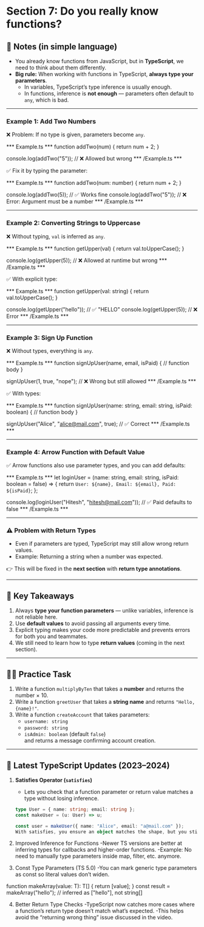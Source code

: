 # Section 7: Do you really know functions?

## 📝 Notes (in simple language)

- You already know functions from JavaScript, but in **TypeScript**, we need to think about them differently.  
- **Big rule:** When working with functions in TypeScript, **always type your parameters**.  
  - In variables, TypeScript’s type inference is usually enough.  
  - In functions, inference is **not enough** — parameters often default to `any`, which is bad.  

---

### Example 1: Add Two Numbers  

❌ Problem: If no type is given, parameters become `any`.

*** Example.ts ***
function addTwo(num) {
  return num + 2;
}

console.log(addTwo("5")); // ❌ Allowed but wrong
*** /Example.ts ***

✅ Fix it by typing the parameter:

*** Example.ts ***
function addTwo(num: number) {
  return num + 2;
}

console.log(addTwo(5));   // ✅ Works fine
console.log(addTwo("5")); // ❌ Error: Argument must be a number
*** /Example.ts ***

---

### Example 2: Converting Strings to Uppercase  

❌ Without typing, `val` is inferred as `any`.

*** Example.ts ***
function getUpper(val) {
  return val.toUpperCase();
}

console.log(getUpper(5)); // ❌ Allowed at runtime but wrong
*** /Example.ts ***

✅ With explicit type:

*** Example.ts ***
function getUpper(val: string) {
  return val.toUpperCase();
}

console.log(getUpper("hello")); // ✅ "HELLO"
console.log(getUpper(5));       // ❌ Error
*** /Example.ts ***

---

### Example 3: Sign Up Function  

❌ Without types, everything is `any`.

*** Example.ts ***
function signUpUser(name, email, isPaid) {
  // function body
}

signUpUser(1, true, "nope"); // ❌ Wrong but still allowed
*** /Example.ts ***

✅ With types:

*** Example.ts ***
function signUpUser(name: string, email: string, isPaid: boolean) {
  // function body
}

signUpUser("Alice", "alice@mail.com", true); // ✅ Correct
*** /Example.ts ***

---

### Example 4: Arrow Function with Default Value  

✅ Arrow functions also use parameter types, and you can add defaults:

*** Example.ts ***
let loginUser = (name: string, email: string, isPaid: boolean = false) => {
  return `User: ${name}, Email: ${email}, Paid: ${isPaid}`;
};

console.log(loginUser("Hitesh", "hitesh@mail.com")); 
// ✅ Paid defaults to false
*** /Example.ts ***

---

### ⚠️ Problem with Return Types  

- Even if parameters are typed, TypeScript may still allow wrong return values.  
- Example: Returning a string when a number was expected.  

👉 This will be fixed in the **next section** with **return type annotations**.

---

## 📌 Key Takeaways

1. Always **type your function parameters** — unlike variables, inference is not reliable here.  
2. Use **default values** to avoid passing all arguments every time.  
3. Explicit typing makes your code more predictable and prevents errors for both you and teammates.  
4. We still need to learn how to type **return values** (coming in the next section).  

---

## 🧑‍💻 Practice Task

1. Write a function `multiplyByTen` that takes a **number** and returns the number × 10.  
2. Write a function `greetUser` that takes a **string name** and returns `"Hello, {name}!"`.  
3. Write a function `createAccount` that takes parameters:  
   - `username: string`  
   - `password: string`  
   - `isAdmin: boolean` (default `false`)  
   and returns a message confirming account creation.  

---

## 🔄 Latest TypeScript Updates (2023–2024)

1. **Satisfies Operator (`satisfies`)**  
   - Lets you check that a function parameter or return value matches a type without losing inference.  
   ```ts
   type User = { name: string; email: string };
   const makeUser = (u: User) => u;

   const user = makeUser({ name: "Alice", email: "a@mail.com" });
   With satisfies, you ensure an object matches the shape, but you still keep inferred literal types.

2. Improved Inference for Functions
    -Newer TS versions are better at inferring types for callbacks and higher-order functions.
    -Example: No need to manually type parameters inside map, filter, etc. anymore.

3. Const Type Parameters (TS 5.0)
    -You can mark generic type parameters as const so literal values don’t widen.

function makeArray<const T extends string>(value: T): T[] {
  return [value];
}
const result = makeArray("hello"); 
// inferred as ["hello"], not string[]

4. Better Return Type Checks
    -TypeScript now catches more cases where a function’s return type doesn’t match what’s expected.
    -This helps avoid the “returning wrong thing” issue discussed in the video.